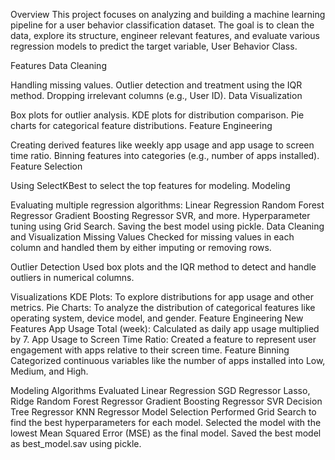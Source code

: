 Overview 
This project focuses on analyzing and building a machine learning pipeline for a user behavior classification dataset. The goal is to clean the data, explore its structure, engineer 
relevant features, and evaluate various regression models to predict the target variable, User Behavior Class.

Features
Data Cleaning

Handling missing values.
Outlier detection and treatment using the IQR method.
Dropping irrelevant columns (e.g., User ID).
Data Visualization

Box plots for outlier analysis.
KDE plots for distribution comparison.
Pie charts for categorical feature distributions.
Feature Engineering

Creating derived features like weekly app usage and app usage to screen time ratio.
Binning features into categories (e.g., number of apps installed).
Feature Selection

Using SelectKBest to select the top features for modeling.
Modeling

Evaluating multiple regression algorithms:
Linear Regression
Random Forest Regressor
Gradient Boosting Regressor
SVR, and more.
Hyperparameter tuning using Grid Search.
Saving the best model using pickle.
Data Cleaning and Visualization
Missing Values
Checked for missing values in each column and handled them by either imputing or removing rows.

Outlier Detection
Used box plots and the IQR method to detect and handle outliers in numerical columns.

Visualizations
KDE Plots: To explore distributions for app usage and other metrics.
Pie Charts: To analyze the distribution of categorical features like operating system, device model, and gender.
Feature Engineering
New Features
App Usage Total (week): Calculated as daily app usage multiplied by 7.
App Usage to Screen Time Ratio: Created a feature to represent user engagement with apps relative to their screen time.
Feature Binning
Categorized continuous variables like the number of apps installed into Low, Medium, and High.

Modeling
Algorithms Evaluated
Linear Regression
SGD Regressor
Lasso, Ridge
Random Forest Regressor
Gradient Boosting Regressor
SVR
Decision Tree Regressor
KNN Regressor
Model Selection
Performed Grid Search to find the best hyperparameters for each model.
Selected the model with the lowest Mean Squared Error (MSE) as the final model.
Saved the best model as best_model.sav using pickle.
